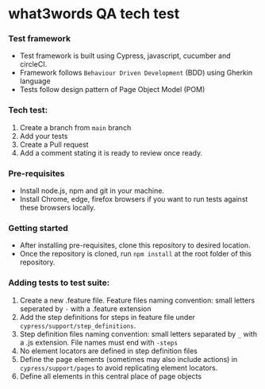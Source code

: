 # what3words QA tech test

### Test framework

-   Test framework is built using Cypress, javascript, cucumber and circleCI.
-   Framework follows `Behaviour Driven Development` (BDD) using Gherkin
    language
-   Tests follow design pattern of Page Object Model (POM)

### Tech test:
1. Create a branch from `main` branch
2. Add your tests
3. Create a Pull request
4. Add a comment stating it is ready to review once ready.

### Pre-requisites

-   Install node.js, npm and git in your machine.
-   Install Chrome, edge, firefox browsers if you want to run tests against
    these browsers locally.

### Getting started

-   After installing pre-requisites, clone this repository to desired location.
-   Once the repository is cloned, run `npm install` at the root folder of this
    repository.

### Adding tests to test suite:

1. Create a new .feature file. Feature files naming convention: small letters seperated by `-` with a
   .feature extension
2. Add the step definitions for steps in feature file under
   `cypress/support/step_definitions`.
4. Step definition files naming convention: small letters separated by `_` with
   a .js extension. File names must end with `-steps`
5. No element locators are defined in step definition files
6. Define the page elements (sometimes may also include actions) in
   `cypress/support/pages` to avoid replicating element locators.
7. Define all elements in this central place of page objects
